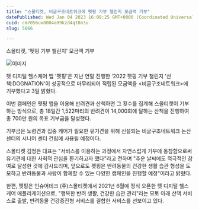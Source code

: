 ```yaml
---
title: "스몰티켓, 비글구조네트워크에 펫핑 기부 챌린지 모금액 기부"
datePublished: Wed Jan 04 2023 16:09:25 GMT+0000 (Coordinated Universal Time)
cuid: cm7056ux8004a09kzd4qt8n3u
slug: 5066

---
```



스몰티켓, '펫핑 기부 챌린지' 모금액 기부

![이미지](https://cdn.hashnode.com/res/hashnode/image/upload/v1739257803266/f04f06ef-d5dc-410d-a0dd-5478fad07ece.png)

펫 디지털 헬스케어 앱 '펫핑'은 지난 연말 진행한 ‘2022 펫핑 기부 챌린지 '산책:DOGNATION'이 성공적으로 마무리되어 적립된 모금액을 <비글구조네트워크>에 기부했다고 3일 밝혔다.

이번 캠페인은 펫핑 앱을 이용해 반려견과 산책하면 그 횟수를 집계해 스몰티켓이 기부하는 방식으로, 총 18일간 1,522마리의 반려견이 14,000회에 달하는 산책을 진행하여 총 700만 원의 목표 기부금을 달성했다.

기부금은 노령견과 집중 케어가 필요한 유기견을 위해 신설되는 비글구조네트워크 논산센터의 시니어 센터 건립에 사용될 예정이다.

스몰티켓 김정은 대표는 "서비스를 이용하는 과정에서 자연스럽게 기부에 동참함으로써 유기견에 대한 사회적 관심을 환기하고자 했다"라고 전하며 "추운 날씨에도 적극적인 참여로 달성한 것에 감사드리며, 앞으로도 펫핑은 반려동물의 건강한 생활 습관 형성을 도모하고 반려동물과 사람이 함께할 수 있는 다양한 캠페인을 진행할 예정"이라고 밝혔다.

한편, 펫핑은 인슈어테크 (주)스몰티켓에서 2021년 6월에 정식 오픈한 펫 디지털 헬스케어 애플리케이션으로, "행복한 반려 생활, 건강한 습관 관리"라는 모토 아래 산책 서비스로 출발, 반려동물 건강증진형 서비스를 결합한 서비스를 선보이고 있다.